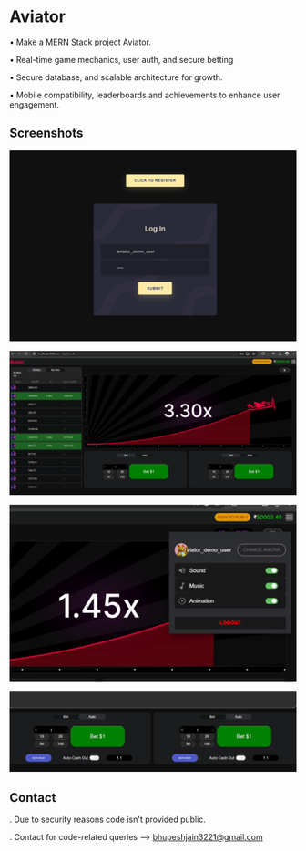
# Aviator

• Make a MERN Stack project Aviator.

• Real-time game mechanics, user auth, and secure betting 

• Secure database, and scalable architecture for growth.

• Mobile compatibility, leaderboards and achievements to enhance user engagement.


## Screenshots

![alt text](https://github.com/HeyItsMeBJ/assets/blob/main/aviator%20ss3.png?raw=true)

![App Screenshot](https://github.com/HeyItsMeBJ/assets/blob/main/aviator%20ss.png?raw=true)

![alt text](https://github.com/HeyItsMeBJ/assets/blob/main/aviator%20ss1.png?raw=true)

![alt text](https://github.com/HeyItsMeBJ/assets/blob/main/aviator%20ss2.png?raw=true)



## Contact

. Due to security reasons code isn't provided public.

. Contact for code-related queries --> bhupeshjain3221@gmail.com
